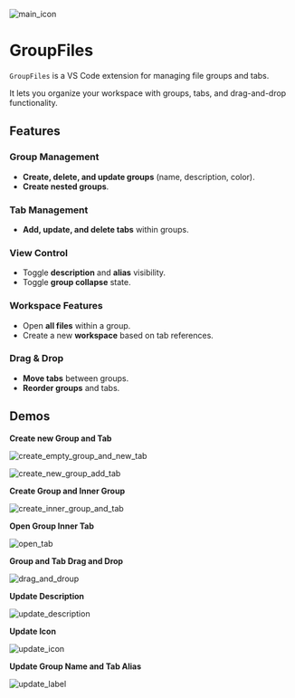 ![main_icon](./assets/main_icon.png)



# GroupFiles

`GroupFiles` is a VS Code extension for managing file groups and tabs. 

It lets you organize your workspace with groups, tabs, and drag-and-drop functionality.



## Features

### Group Management

- **Create, delete, and update groups** (name, description, color).
- **Create nested groups**.

### Tab Management

- **Add, update, and delete tabs** within groups.

### View Control

- Toggle **description** and **alias** visibility.
- Toggle **group collapse** state.

### Workspace Features

- Open **all files** within a group.
- Create a new **workspace** based on tab references.

### Drag & Drop

- **Move tabs** between groups.
- **Reorder groups** and tabs.



## Demos

**Create new Group and Tab**

![create_empty_group_and_new_tab](./assets/create_empty_group_and_new_tab.gif)

![create_new_group_add_tab](./assets/create_new_group_add_tab.gif)



**Create Group and Inner Group**

![create_inner_group_and_tab](./assets/create_inner_group_and_tab.gif)



**Open Group Inner Tab**

![open_tab](./assets/open_tab.gif)



**Group and Tab Drag and Drop**

![drag_and_droup](./assets/drag_and_droup.gif)



**Update Description**

![update_description](./assets/update_description.gif)



**Update Icon**

![update_icon](./assets/update_icon.gif)



**Update Group Name and Tab Alias**

![update_label](./assets/update_label.gif)
